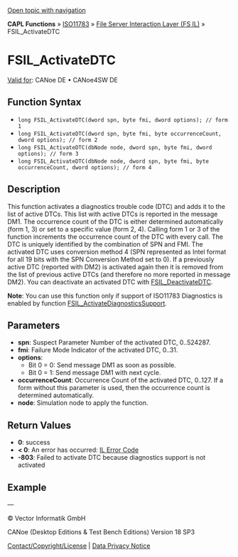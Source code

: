 [Open topic with navigation](../../../../../../CANoeDEFamily.htm#Topics/CAPLFunctions/ISO11783/ISOInteractionLayerFS/Functions/CAPLfunctionIso11783FSILActivateDTC.md)

**CAPL Functions** » [ISO11783](../../CAPLfunctionsISO11783Overview.md) » [File Server Interaction Layer (FS IL)](../CAPLfunctionsISOILFSOverview.md) » FSIL_ActivateDTC

# FSIL_ActivateDTC

[Valid for](../../../../Shared/FeatureAvailability.md): CANoe DE • CANoe4SW DE

## Function Syntax

- `long FSIL_ActivateDTC(dword spn, byte fmi, dword options); // form 1`
- `long FSIL_ActivateDTC(dword spn, byte fmi, byte occurrenceCount, dword options); // form 2`
- `long FSIL_ActivateDTC(dbNode node, dword spn, byte fmi, dword options); // form 3`
- `long FSIL_ActivateDTC(dbNode node, dword spn, byte fmi, byte occurrenceCount, dword options); // form 4`

## Description

This function activates a diagnostics trouble code (DTC) and adds it to the list of active DTCs. This list with active DTCs is reported in the message DM1. The occurrence count of the DTC is either determined automatically (form 1, 3) or set to a specific value (form 2, 4). Calling form 1 or 3 of the function increments the occurrence count of the DTC with every call. The DTC is uniquely identified by the combination of SPN and FMI. The activated DTC uses conversion method 4 (SPN represented as Intel format for all 19 bits with the SPN Conversion Method set to 0). If a previously active DTC (reported with DM2) is activated again then it is removed from the list of previous active DTCs (and therefore no more reported in message DM2). You can deactivate an activated DTC with [FSIL_DeactivateDTC](CAPLfunctionIso11783FSILDeactivateDTC.md).

**Note**: You can use this function only if support of ISO11783 Diagnostics is enabled by function [FSIL_ActivateDiagnosticsSupport](CAPLfunctionIso11783FSILActivateDiagnosticsSupport.md).

## Parameters

- **spn**: Suspect Parameter Number of the activated DTC, 0..524287.
- **fmi**: Failure Mode Indicator of the activated DTC, 0..31.
- **options**:
  - Bit 0 = 0: Send message DM1 as soon as possible.
  - Bit 0 = 1: Send message DM1 with next cycle.
- **occurrenceCount**: Occurrence Count of the activated DTC, 0..127. If a form without this parameter is used, then the occurrence count is determined automatically.
- **node**: Simulation node to apply the function.

## Return Values

- **0**: success
- **< 0**: An error has occurred: [IL Error Code](../../../CAPLfunctionsISOj1939ErrorCodes.md)
- **-803**: Failed to activate DTC because diagnostics support is not activated

## Example

—

© Vector Informatik GmbH

CANoe (Desktop Editions & Test Bench Editions) Version 18 SP3

[Contact/Copyright/License](../../../../Shared/ContactCopyrightLicense.md) | [Data Privacy Notice](https://www.vector.com/int/en/company/get-info/privacy-policy/)